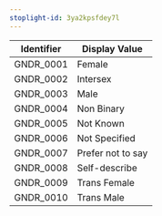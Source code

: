 ```yaml
---
stoplight-id: 3ya2kpsfdey7l
---
```


Identifier  |  Display Value
------------|-------------------
GNDR_0001   |  Female
GNDR_0002   |  Intersex
GNDR_0003   |  Male
GNDR_0004   |  Non Binary
GNDR_0005   |  Not Known
GNDR_0006   |  Not Specified
GNDR_0007   |  Prefer not to say
GNDR_0008   |  Self-describe
GNDR_0009   |  Trans Female
GNDR_0010   |  Trans Male